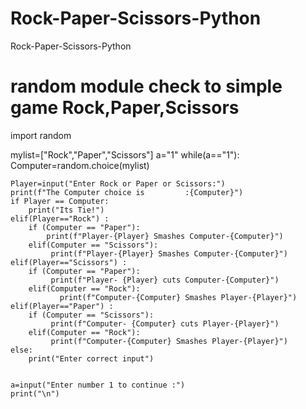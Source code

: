 # Rock-Paper-Scissors-Python
Rock-Paper-Scissors-Python
# random module check to simple game Rock,Paper,Scissors
import random

mylist=["Rock","Paper","Scissors"]
a="1"
while(a=="1"):
    Computer=random.choice(mylist)
    
    Player=input("Enter Rock or Paper or Scissors:")
    print(f"The Computer choice is         :{Computer}")
    if Player == Computer:
        print("Its Tie!")
    elif(Player=="Rock") :
        if (Computer == "Paper"):
            print(f"Player-{Player} Smashes Computer-{Computer}")
        elif(Computer == "Scissors"):
             print(f"Player-{Player} Smashes Computer-{Computer}")
    elif(Player=="Scissors") :
        if (Computer == "Paper"):
             print(f"Player- {Player} cuts Computer-{Computer}")
        elif(Computer == "Rock"):
               print(f"Computer-{Computer} Smashes Player-{Player}")
    elif(Player=="Paper") :
        if (Computer == "Scissors"):
             print(f"Computer- {Computer} cuts Player-{Player}")
        elif(Computer == "Rock"):
             print(f"Computer-{Computer} Smashes Player-{Player}")       
    else:
        print("Enter correct input")
    
    
    a=input("Enter number 1 to continue :")
    print("\n")
